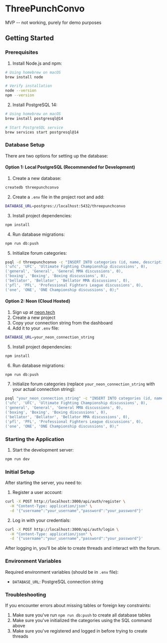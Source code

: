# ThreePunchConvo

MVP -- not working, purely for demo purposes

## Getting Started

### Prerequisites

1. Install Node.js and npm:
```bash
# Using homebrew on macOS
brew install node

# Verify installation
node --version
npm --version
```

2. Install PostgreSQL 14:
```bash
# Using homebrew on macOS
brew install postgresql@14

# Start PostgreSQL service
brew services start postgresql@14
```

### Database Setup

There are two options for setting up the database:

#### Option 1: Local PostgreSQL (Recommended for Development)

1. Create a new database:
```bash
createdb threepunchconvo
```

2. Create a `.env` file in the project root and add:
```bash
DATABASE_URL=postgres://localhost:5432/threepunchconvo
```

3. Install project dependencies:
```bash
npm install
```

4. Run database migrations:
```bash
npm run db:push
```

5. Initialize forum categories:
```bash
psql -d threepunchconvo -c "INSERT INTO categories (id, name, description, count) VALUES 
('ufc', 'UFC', 'Ultimate Fighting Championship discussions', 0),
('general', 'General', 'General MMA discussions', 0),
('boxing', 'Boxing', 'Boxing discussions', 0),
('bellator', 'Bellator', 'Bellator MMA discussions', 0),
('pfl', 'PFL', 'Professional Fighters League discussions', 0),
('one', 'ONE', 'ONE Championship discussions', 0);"
```

#### Option 2: Neon (Cloud Hosted)

1. Sign up at [neon.tech](https://neon.tech)
2. Create a new project
3. Copy your connection string from the dashboard
4. Add it to your `.env` file:
```bash
DATABASE_URL=your_neon_connection_string
```

5. Install project dependencies:
```bash
npm install
```

6. Run database migrations:
```bash
npm run db:push
```

7. Initialize forum categories (replace `your_neon_connection_string` with your actual connection string):
```bash
psql "your_neon_connection_string" -c "INSERT INTO categories (id, name, description, count) VALUES 
('ufc', 'UFC', 'Ultimate Fighting Championship discussions', 0),
('general', 'General', 'General MMA discussions', 0),
('boxing', 'Boxing', 'Boxing discussions', 0),
('bellator', 'Bellator', 'Bellator MMA discussions', 0),
('pfl', 'PFL', 'Professional Fighters League discussions', 0),
('one', 'ONE', 'ONE Championship discussions', 0);"
```

### Starting the Application

1. Start the development server:
```bash
npm run dev
```

### Initial Setup

After starting the server, you need to:

1. Register a user account:
```bash
curl -X POST http://localhost:3000/api/auth/register \
  -H "Content-Type: application/json" \
  -d '{"username":"your_username","password":"your_password"}'
```

2. Log in with your credentials:
```bash
curl -X POST http://localhost:3000/api/auth/login \
  -H "Content-Type: application/json" \
  -d '{"username":"your_username","password":"your_password"}'
```

After logging in, you'll be able to create threads and interact with the forum.

### Environment Variables

Required environment variables (should be in `.env` file):
- `DATABASE_URL`: PostgreSQL connection string

### Troubleshooting

If you encounter errors about missing tables or foreign key constraints:
1. Make sure you've run `npm run db:push` to create all database tables
2. Make sure you've initialized the categories using the SQL command above
3. Make sure you've registered and logged in before trying to create threads
